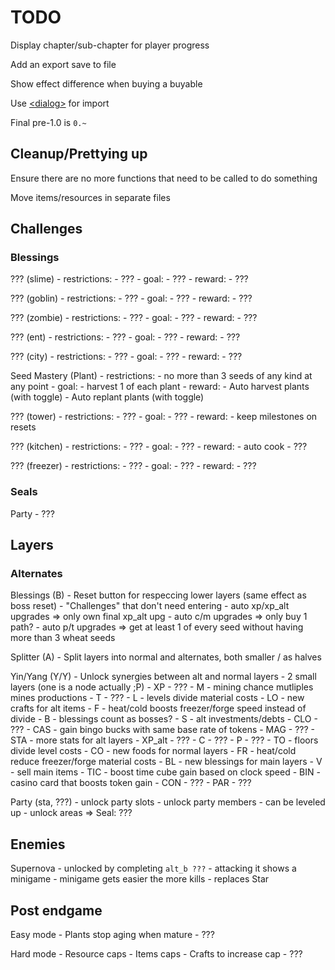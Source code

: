 # TODO #

Display chapter/sub-chapter for player progress

Add an export save to file

Show effect difference when buying a buyable

Use [\<dialog\>](https://developer.mozilla.org/en-US/docs/Web/HTML/Element/dialog) for import

Final pre-1.0 is `0.~`

## Cleanup/Prettying up ##

Ensure there are no more functions that need to be called to do something

Move items/resources in separate files

## Challenges ##

### Blessings ###

??? (slime)
    - restrictions:
        - ???
    - goal:
        - ???
    - reward:
        - ???

??? (goblin)
    - restrictions:
        - ???
    - goal:
        - ???
    - reward:
        - ???

??? (zombie)
    - restrictions:
        - ???
    - goal:
        - ???
    - reward:
        - ???

??? (ent)
    - restrictions:
        - ???
    - goal:
        - ???
    - reward:
        - ???

??? (city)
    - restrictions:
        - ???
    - goal:
        - ???
    - reward:
        - ???

Seed Mastery (Plant)
    - restrictions:
        - no more than 3 seeds of any kind at any point
    - goal:
        - harvest 1 of each plant
    - reward:
        - Auto harvest plants (with toggle)
        - Auto replant plants (with toggle)

??? (tower)
    - restrictions:
        - ???
    - goal:
        - ???
    - reward:
        - keep milestones on resets

??? (kitchen)
    - restrictions:
        - ???
    - goal:
        - ???
    - reward:
        - auto cook
        - ???

??? (freezer)
    - restrictions:
        - ???
    - goal:
        - ???
    - reward:
        - ???

### Seals ###

Party
    - ???

## Layers ##

### Alternates ###

Blessings (B)
    - Reset button for respeccing lower layers (same effect as boss reset)
    - "Challenges" that don't need entering
        - auto xp/xp_alt upgrades => only own final xp_alt upg
        - auto c/m upgrades => only buy 1 path?
        - auto p/t upgrades => get at least 1 of every seed without having more than 3 wheat seeds

Splitter (A)
    - Split layers into normal and alternates, both smaller / as halves

Yin/Yang (Y/Y)
    - Unlock synergies between alt and normal layers
    - 2 small layers (one is a node actually ;P)
        - XP
            - ???
        - M
            - mining chance mutliples mines productions
        - T
            - ???
        - L
            - levels divide material costs
        - LO
            - new crafts for alt items
        - F
            - heat/cold boosts freezer/forge speed instead of divide
        - B
            - blessings count as bosses?
        - S
            - alt investments/debts
        - CLO
            - ???
        - CAS
            - gain bingo bucks with same base rate of tokens
        - MAG
            - ???
        - STA
            - more stats for alt layers
        - XP_alt
            - ???
        - C
            - ???
        - P
            - ???
        - TO
            - floors divide level costs
        - CO
            - new foods for normal layers
        - FR
            - heat/cold reduce freezer/forge material costs
        - BL
            - new blessings for main layers
        - V
            - sell main items
        - TIC
            - boost time cube gain based on clock speed
        - BIN
            - casino card that boosts token gain
        - CON
            - ???
        - PAR
            - ???

Party (sta, ???)
    - unlock party slots
    - unlock party members
        - can be leveled up
    - unlock areas
    => Seal: ???

## Enemies ##

Supernova
    - unlocked by completing `alt_b ???`
    - attacking it shows a minigame
    - minigame gets easier the more kills
    - replaces Star

## Post endgame ##

Easy mode
    - Plants stop aging when mature
    - ???

Hard mode
    - Resource caps
    - Items caps
        - Crafts to increase cap
    - ???
